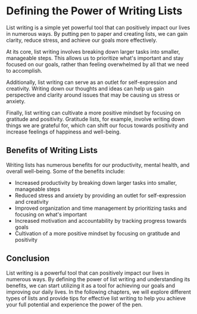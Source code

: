 # Defining the Power of Writing Lists

List writing is a simple yet powerful tool that can positively impact our lives in numerous ways. By putting pen to paper and creating lists, we can gain clarity, reduce stress, and achieve our goals more effectively.

At its core, list writing involves breaking down larger tasks into smaller, manageable steps. This allows us to prioritize what's important and stay focused on our goals, rather than feeling overwhelmed by all that we need to accomplish.

Additionally, list writing can serve as an outlet for self-expression and creativity. Writing down our thoughts and ideas can help us gain perspective and clarity around issues that may be causing us stress or anxiety.

Finally, list writing can cultivate a more positive mindset by focusing on gratitude and positivity. Gratitude lists, for example, involve writing down things we are grateful for, which can shift our focus towards positivity and increase feelings of happiness and well-being.

Benefits of Writing Lists
-------------------------

Writing lists has numerous benefits for our productivity, mental health, and overall well-being. Some of the benefits include:

* Increased productivity by breaking down larger tasks into smaller, manageable steps
* Reduced stress and anxiety by providing an outlet for self-expression and creativity
* Improved organization and time management by prioritizing tasks and focusing on what's important
* Increased motivation and accountability by tracking progress towards goals
* Cultivation of a more positive mindset by focusing on gratitude and positivity

Conclusion
----------

List writing is a powerful tool that can positively impact our lives in numerous ways. By defining the power of list writing and understanding its benefits, we can start utilizing it as a tool for achieving our goals and improving our daily lives. In the following chapters, we will explore different types of lists and provide tips for effective list writing to help you achieve your full potential and experience the power of the pen.
